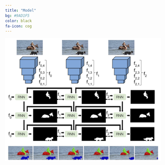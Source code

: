 ```yaml
---
title: "Model"
bg: #9AD1F5
color: black
fa-icon: cog
---
```


<img src="./assets/model.png" alt="model"/>
